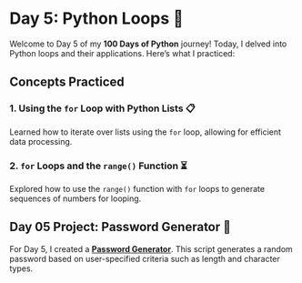 # Day 5: Python Loops 🔄

Welcome to Day 5 of my **100 Days of Python** journey! Today, I delved into Python loops and their applications. Here’s what I practiced:

## Concepts Practiced

### 1. Using the `for` Loop with Python Lists 📋
Learned how to iterate over lists using the `for` loop, allowing for efficient data processing.

### 2. `for` Loops and the `range()` Function ⏳
Explored how to use the `range()` function with `for` loops to generate sequences of numbers for looping.

## Day 05 Project: Password Generator 🔐

For Day 5, I created a [**Password Generator**](Password-Generator-Project.py). This script generates a random password based on user-specified criteria such as length and character types.

